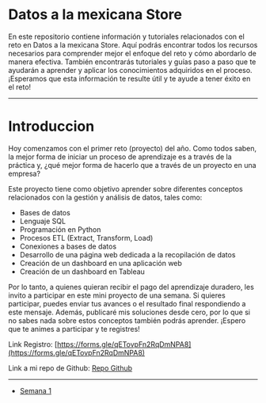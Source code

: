 # Datos a la mexicana Store
En este repositorio contiene información y tutoriales relacionados con el reto en Datos a la mexicana Store. Aquí podrás encontrar todos los recursos necesarios para comprender mejor el enfoque del reto y cómo abordarlo de manera efectiva. También encontrarás tutoriales y guías paso a paso que te ayudarán a aprender y aplicar los conocimientos adquiridos en el proceso. ¡Esperamos que esta información te resulte útil y te ayude a tener éxito en el reto!

---

# Introduccion

Hoy comenzamos con el primer reto (proyecto) del año. Como todos saben, la mejor forma de iniciar un proceso de aprendizaje es a través de la práctica y, ¿qué mejor forma de hacerlo que a través de un proyecto en una empresa?

Este proyecto tiene como objetivo aprender sobre diferentes conceptos relacionados con la gestión y análisis de datos, tales como:

- Bases de datos
- Lenguaje SQL
- Programación en Python
- Procesos ETL (Extract, Transform, Load)
- Conexiones a bases de datos
- Desarrollo de una página web dedicada a la recopilación de datos
- Creación de un dashboard en una aplicación web
- Creación de un dashboard en Tableau

Por lo tanto, a quienes quieran recibir el pago del aprendizaje duradero, les invito a participar en este mini proyecto de una semana. Si quieres participar, puedes enviar tus avances o el resultado final respondiendo a este mensaje. Además, publicaré mis soluciones desde cero, por lo que si no sabes nada sobre estos conceptos también podrás aprender. ¡Espero que te animes a participar y te registres!

Link Registro: [https://forms.gle/qETovpFn2RqDmNPA8](https://forms.gle/qETovpFn2RqDmNPA8)

Link a mi repo de Github: [Repo Github](https://github.com/DSandovalFlavio/Datos-a-la-mexicana-Store)

---

- [Semana 1](./Primera-Semana.md)
